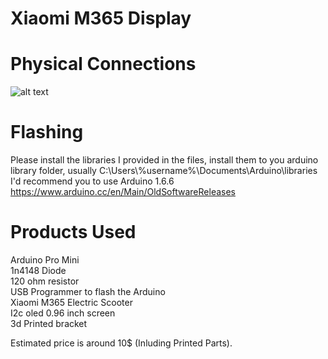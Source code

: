 # Xiaomi M365 Display 
# Physical Connections
![alt text](https://camo.githubusercontent.com/a912641249173768ae60670e843c62294d06da4f/68747470733a2f2f656c656374726f2e636c75622f646174612f666f72756d2f6d657373616765732f34323633312f696d616765732f31313636302d313238302e6a7067)
# Flashing
Please install the libraries I provided in the files, install them to you arduino library folder, usually             C:\Users\\%username%\Documents\Arduino\libraries
I'd recommend you to use Arduino 1.6.6
https://www.arduino.cc/en/Main/OldSoftwareReleases
# Products Used
Arduino Pro Mini  
1n4148 Diode  
120 ohm resistor  
USB Programmer to flash the Arduino  
Xiaomi M365 Electric Scooter  
I2c oled 0.96 inch screen  
3d Printed bracket

Estimated price is around 10$ (Inluding Printed Parts).
